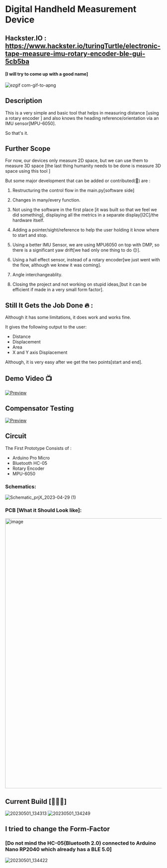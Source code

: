 # Digital Handheld Measurement Device 
## Hackster.IO : https://www.hackster.io/turingTurtle/electronic-tape-measure-imu-rotary-encoder-ble-gui-5cb5ba
#### [I will try to come up with a good name]
![ezgif com-gif-to-apng](https://user-images.githubusercontent.com/42895491/235434160-bbd7a57a-e483-450a-81c9-0b649d452f14.png)

## Description
This is a very simple and basic tool that helps in measuring distance [using a rotary encoder ] and also knows the heading reference/orientation via an IMU sensor[MPU-6050].

So that's it.

## Further Scope
For now, our devices only measure 2D space, but we can use them to measure 3D space [the last thing humanity needs to be done is measure 3D space using this tool ]

But some major development that can be added or contributed(🥲) are :
1. Restructuring the control flow in the main.py[software side]
2. Changes in many/every function.
3. Not using the software in the first place [it was built so that we feel we did something], displaying all the metrics in a separate display[I2C]/the hardware itself.
4. Adding a pointer/sight/reference to help the user holding it know where to start and stop.
5. Using a better IMU Sensor, we are using MPU6050 on top with DMP, so there is a significant yaw drift[we had only one thing to do 😔].
6. Using a hall effect sensor, instead of a rotary encoder[we just went with the flow, although we knew it was coming].

7. Angle interchangeablity.

8. Closing the project and not working on stupid ideas,[but it can be efficient if made in a very small form factor]. 

## Still It Gets the Job Done 🔥 :
Although it has some limitations, it does work and works fine.

It gives the following output to the user:
* Distance
* Displacement
* Area
* X and Y axis Displacement 

Although, it is very easy after we get the two points[start and end]. 

## Demo Video 📺
[![Preview](https://img.youtube.com/vi/7DulpQM3AjI/maxresdefault.jpg)](https://www.youtube.com/watch?v=7DulpQM3AjI)


## Compensator Testing 
[![Preview](https://img.youtube.com/vi/4gAEML8vUaQ/maxresdefault.jpg)](https://youtu.be/4gAEML8vUaQ)


## Circuit
The First Prototype Consists of : 
* Arduino Pro Micro
* Bluetooth HC-05
* Rotary Encoder
* MPU-6050


### Schematics: 
![Schematic_prjX_2023-04-29 (1)](https://user-images.githubusercontent.com/42895491/235427178-459d43a8-e698-48b8-bb20-69d057791a28.png)
### PCB [What it Should Look like]: 
<img width="868" alt="image" src="https://user-images.githubusercontent.com/42895491/235429166-7d047377-3a9f-44f3-8d62-b9ebc6102ccc.png">


## Current Build [🙈🙉🙊]
![20230501_134313](https://user-images.githubusercontent.com/42895491/235428368-39fea1a1-82fa-4dbb-be33-a042bd999802.jpg)
![20230501_134249](https://user-images.githubusercontent.com/42895491/235428373-f043af6d-c804-4358-b16f-b4fffd3389d8.jpg)


## I tried to change the Form-Factor
### [Do not mind the HC-05(Bluetooth 2.0) connected to Arduino Nano RP2040 which already has a BLE 5.0]
![20230501_134422](https://user-images.githubusercontent.com/42895491/235428654-c3c58829-6a2d-413f-86c0-216b2d327559.jpg)






